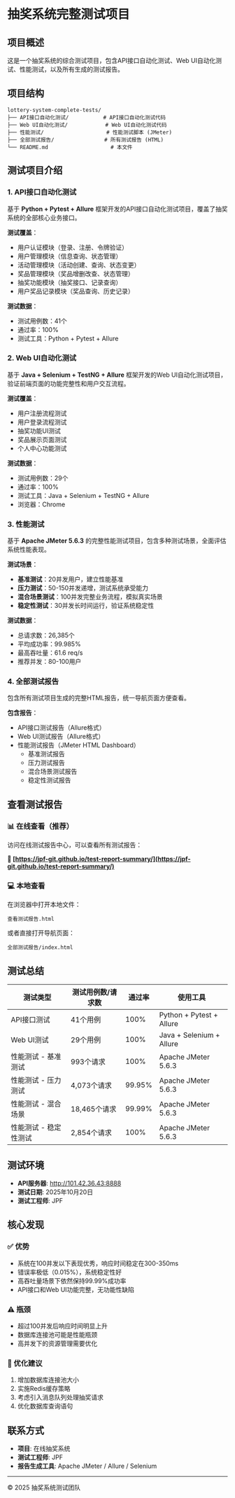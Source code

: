 # 抽奖系统完整测试项目

## 项目概述

这是一个抽奖系统的综合测试项目，包含API接口自动化测试、Web UI自动化测试、性能测试，以及所有生成的测试报告。

## 项目结构

```
lottery-system-complete-tests/
├── API接口自动化测试/           # API接口自动化测试代码
├── Web UI自动化测试/            # Web UI自动化测试代码  
├── 性能测试/                    # 性能测试脚本 (JMeter)
├── 全部测试报告/                # 所有测试报告 (HTML)
└── README.md                    # 本文件
```

## 测试项目介绍

### 1. API接口自动化测试

基于 **Python + Pytest + Allure** 框架开发的API接口自动化测试项目，覆盖了抽奖系统的全部核心业务接口。

**测试覆盖**：
- 用户认证模块（登录、注册、令牌验证）
- 用户管理模块（信息查询、状态管理）
- 活动管理模块（活动创建、查询、状态变更）
- 奖品管理模块（奖品增删改查、状态管理）
- 抽奖功能模块（抽奖接口、记录查询）
- 用户奖品记录模块（奖品查询、历史记录）

**测试数据**：
- 测试用例数：41个
- 通过率：100%
- 测试工具：Python + Pytest + Allure

### 2. Web UI自动化测试

基于 **Java + Selenium + TestNG + Allure** 框架开发的Web UI自动化测试项目，验证前端页面的功能完整性和用户交互流程。

**测试覆盖**：
- 用户注册流程测试
- 用户登录流程测试
- 抽奖功能UI测试
- 奖品展示页面测试
- 个人中心功能测试

**测试数据**：
- 测试用例数：29个
- 通过率：100%
- 测试工具：Java + Selenium + TestNG + Allure
- 浏览器：Chrome

### 3. 性能测试

基于 **Apache JMeter 5.6.3** 的完整性能测试项目，包含多种测试场景，全面评估系统性能表现。

**测试场景**：
- **基准测试**：20并发用户，建立性能基准
- **压力测试**：50-150并发递增，测试系统承受能力
- **混合场景测试**：100并发完整业务流程，模拟真实场景
- **稳定性测试**：30并发长时间运行，验证系统稳定性

**测试数据**：
- 总请求数：26,385个
- 平均成功率：99.985%
- 最高吞吐量：61.6 req/s
- 推荐并发：80-100用户

### 4. 全部测试报告

包含所有测试项目生成的完整HTML报告，统一导航页面方便查看。

**包含报告**：
- API接口测试报告（Allure格式）
- Web UI测试报告（Allure格式）
- 性能测试报告（JMeter HTML Dashboard）
  - 基准测试报告
  - 压力测试报告
  - 混合场景测试报告
  - 稳定性测试报告

## 查看测试报告

### 📊 在线查看（推荐）

访问在线测试报告中心，可以查看所有测试报告：

**🔗 [https://jpf-git.github.io/test-report-summary/](https://jpf-git.github.io/test-report-summary/)**

### 💻 本地查看

在浏览器中打开本地文件：
```
查看测试报告.html
```

或者直接打开导航页面：
```
全部测试报告/index.html
```

## 测试总结

| 测试类型 | 测试用例数/请求数 | 通过率 | 使用工具 |
|---------|-----------------|--------|---------|
| API接口测试 | 41个用例 | 100% | Python + Pytest + Allure |
| Web UI测试 | 29个用例 | 100% | Java + Selenium + Allure |
| 性能测试 - 基准测试 | 993个请求 | 100% | Apache JMeter 5.6.3 |
| 性能测试 - 压力测试 | 4,073个请求 | 99.95% | Apache JMeter 5.6.3 |
| 性能测试 - 混合场景 | 18,465个请求 | 99.99% | Apache JMeter 5.6.3 |
| 性能测试 - 稳定性测试 | 2,854个请求 | 100% | Apache JMeter 5.6.3 |

## 测试环境
- **API服务器**: http://101.42.36.43:8888
- **测试日期**: 2025年10月20日
- **测试工程师**: JPF

## 核心发现

### ✅ 优势
- 系统在100并发以下表现优秀，响应时间稳定在300-350ms
- 错误率极低（0.015%），系统稳定性好
- 高吞吐量场景下依然保持99.99%成功率
- API接口和Web UI功能完整，无功能性缺陷

### ⚠️ 瓶颈
- 超过100并发后响应时间明显上升
- 数据库连接池可能是性能瓶颈
- 高并发下的资源管理需要优化

### 🚀 优化建议
1. 增加数据库连接池大小
2. 实施Redis缓存策略
3. 考虑引入消息队列处理抽奖请求
4. 优化数据库查询语句

## 联系方式
- **项目**: 在线抽奖系统
- **测试工程师**: JPF
- **报告生成工具**: Apache JMeter / Allure / Selenium

---

© 2025 抽奖系统测试团队
